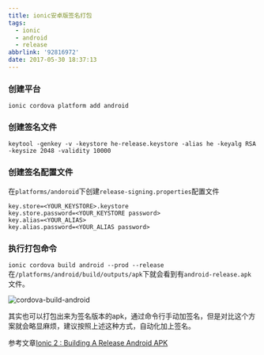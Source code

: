 ```yaml
---
title: ionic安卓版签名打包
tags:
  - ionic
  - android
  - release
abbrlink: '92816972'
date: 2017-05-30 18:37:13
---
```


### 创建平台
```
ionic cordova platform add android 
```
### 创建签名文件

```
keytool -genkey -v -keystore he-release.keystore -alias he -keyalg RSA -keysize 2048 -validity 10000
```

### 创建签名配置文件
在`platforms/andoroid`下创建`release-signing.properties`配置文件
```
key.store=<YOUR_KEYSTORE>.keystore
key.store.password=<YOUR_KEYSTORE password>
key.alias=<YOUR_ALIAS>
key.alias.password=<YOUR_ALIAS password>
```
### 执行打包命令
`ionic cordova build android --prod --release`
在`/platforms/android/build/outputs/apk`下就会看到有`android-release.apk`文件。

![cordova-build-android](http://static.1991421.cn/cordova-build-android.png)

其实也可以打包出来为签名版本的apk，通过命令行手动加签名，但是对比这个方案就会略显麻烦，建议按照上述这种方式，自动化加上签名。

参考文章[Ionic 2 : Building A Release Android APK](http://ionichelper.forlearning.net/ionic-2-building-a-release-android-apk/)
